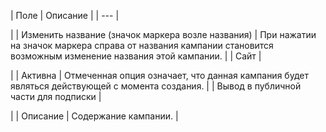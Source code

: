 | Поле | Описание |
| --- |

|
| Изменить название (значок маркера возле названия) | При нажатии на значок маркера справа от названия кампании становится возможным изменение названия этой кампании. |
| Сайт |

|
| Активна | Отмеченная опция означает, что данная кампания будет являться действующей с момента создания. |
| Вывод в публичной части для подписки |

|
| Описание | Содержание кампании. |

<!--
<h4>Кнопки управления

| Кнопка | Описание |
| --- |

|
| Сохранить | Сохраняет изменения. |
| Отмена |
